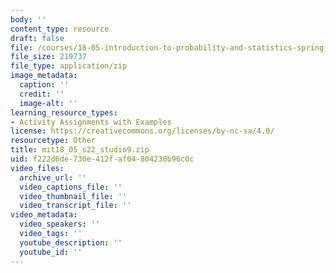 ```yaml
---
body: ''
content_type: resource
draft: false
file: /courses/18-05-introduction-to-probability-and-statistics-spring-2022/mit18_05_s22_studio9.zip
file_size: 219737
file_type: application/zip
image_metadata:
  caption: ''
  credit: ''
  image-alt: ''
learning_resource_types:
- Activity Assignments with Examples
license: https://creativecommons.org/licenses/by-nc-sa/4.0/
resourcetype: Other
title: mit18_05_s22_studio9.zip
uid: f222d6de-730e-412f-af04-804230b96c0c
video_files:
  archive_url: ''
  video_captions_file: ''
  video_thumbnail_file: ''
  video_transcript_file: ''
video_metadata:
  video_speakers: ''
  video_tags: ''
  youtube_description: ''
  youtube_id: ''
---
```

